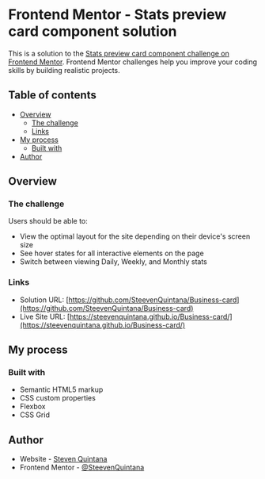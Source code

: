 # Frontend Mentor - Stats preview card component solution

This is a solution to the [Stats preview card component challenge on Frontend Mentor](https://www.frontendmentor.io/challenges/stats-preview-card-component-8JqbgoU62). Frontend Mentor challenges help you improve your coding skills by building realistic projects.

## Table of contents

- [Overview](#overview)
  - [The challenge](#the-challenge)
  - [Links](#links)
- [My process](#my-process)
  - [Built with](#built-with)
- [Author](#author)

## Overview

### The challenge

Users should be able to:

- View the optimal layout for the site depending on their device's screen size
- See hover states for all interactive elements on the page
- Switch between viewing Daily, Weekly, and Monthly stats

### Links

- Solution URL: [https://github.com/SteevenQuintana/Business-card](https://github.com/SteevenQuintana/Business-card)
- Live Site URL: [https://steevenquintana.github.io/Business-card/](https://steevenquintana.github.io/Business-card/)

## My process

### Built with

- Semantic HTML5 markup
- CSS custom properties
- Flexbox
- CSS Grid

## Author

- Website - [Steven Quintana](https://github.com/SteevenQuintana)
- Frontend Mentor - [@SteevenQuintana](https://www.frontendmentor.io/profile/SteevenQuintana)
